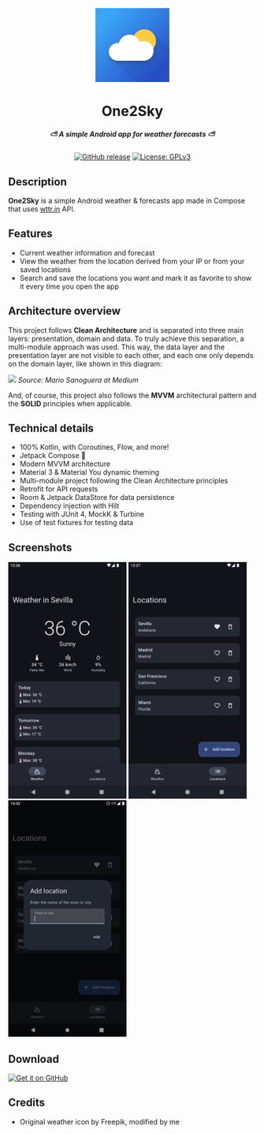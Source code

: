 <div align="center">
    <img alt="Logo" src="./app/src/main/ic_launcher-playstore.png" width="150" />
    <h1>One2Sky</h1>
    <h5>⛅ A simple Android app for weather forecasts ⛅</h5>
    <a href="https://github.com/javdc/One2Sky/releases"><img alt="GitHub release" src="https://img.shields.io/github/release/javdc/One2Sky.svg"></a>
    <a href="https://www.gnu.org/licenses/gpl-3.0"><img alt="License: GPLv3" src="https://img.shields.io/badge/License-GPL%20v3-blue.svg"></a>
</div>

## Description

**One2Sky** is a simple Android weather & forecasts app made in Compose that uses [wttr.in](https://github.com/chubin/wttr.in) API.

## Features

- Current weather information and forecast
- View the weather from the location derived from your IP or from your saved locations
- Search and save the locations you want and mark it as favorite to show it every time you open the app

## Architecture overview

This project follows **Clean Architecture** and is separated into three main layers: presentation, domain and data. To truly achieve this separation, a multi-module approach was used. This way, the data layer and the presentation layer are not visible to each other, and each one only depends on the domain layer, like shown in this diagram:

![](https://cdn-images-1.medium.com/v2/1*twBQBXvePT8eO7FbYcdzTg.png)
*Source: Mario Sanoguera at Medium*

And, of course, this project also follows the **MVVM** architectural pattern and the **SOLID** principles when applicable.

## Technical details

- 100% Kotlin, with Coroutines, Flow, and more!
- Jetpack Compose 🚀
- Modern MVVM architecture
- Material 3 & Material You dynamic theming
- Multi-module project following the Clean Architecture principles
- Retrofit for API requests
- Room & Jetpack DataStore for data persistence
- Dependency injection with Hilt
- Testing with JUnit 4, MockK & Turbine
- Use of test fixtures for testing data

## Screenshots

[<img src="./screenshots/0.png" width=240>](./screenshots/0.png)
[<img src="./screenshots/1.png" width=240>](./screenshots/1.png)
[<img src="./screenshots/2.png" width=240>](./screenshots/2.png)

## Download

[<img src="https://raw.githubusercontent.com/NeoApplications/Neo-Backup/034b226cea5c1b30eb4f6a6f313e4dadcbb0ece4/badge_github.png"
    alt="Get it on GitHub"
    height="80">](https://github.com/javdc/One2Sky/releases)

## Credits

- Original weather icon by Freepik, modified by me
